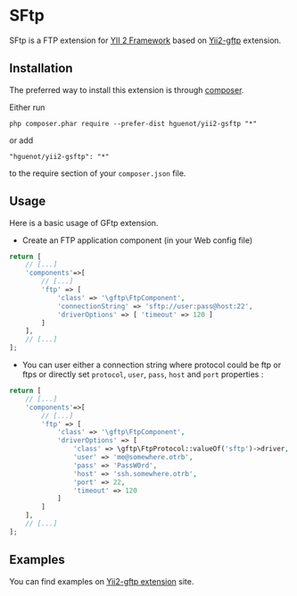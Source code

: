 SFtp
====
SFtp is a FTP extension for [YII 2 Framework](http://www.yiiframework.com) based on 
[Yii2-gftp](https://github.com/hguenot/yii2-gftp) extension.

Installation
------------

The preferred way to install this extension is through [composer](http://getcomposer.org/download/).

Either run

```
php composer.phar require --prefer-dist hguenot/yii2-gsftp "*"
```

or add

```
"hguenot/yii2-gsftp": "*"
```

to the require section of your `composer.json` file.


Usage
-----

Here is a basic usage of GFtp extension. 

* Create an FTP application component (in your Web config file)

```php
return [
	// [...]
	'components'=>[
		// [...]
		'ftp' => [
			'class' => '\gftp\FtpComponent',
			'connectionString' => 'sftp://user:pass@host:22',
			'driverOptions' => [ 'timeout' => 120 ]
		]
	],
	// [...]
];
```

* You can user either a connection string where protocol could be ftp or ftps or directly set `protocol`, `user`, 
  `pass`, `host` and `port` properties :  

```php
return [
	// [...]
	'components'=>[
		// [...]
		'ftp' => [
			'class' => '\gftp\FtpComponent',
			'driverOptions' => [
				'class' => \gftp\FtpProtocol::valueOf('sftp')->driver,
				'user' => 'me@somewhere.otrb',
				'pass' => 'PassW0rd',
				'host' => 'ssh.somewhere.otrb',
				'port' => 22,
				'timeout' => 120
			]
		]
	],
	// [...]
];
```


Examples
-----

You can find examples on [Yii2-gftp extension](https://github.com/hguenot/yii2-gftp) site.
